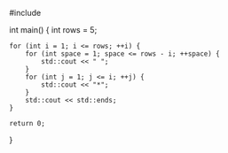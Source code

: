 #include <iostream>

int main() {
    int rows = 5;

    for (int i = 1; i <= rows; ++i) {
        for (int space = 1; space <= rows - i; ++space) {
            std::cout << " ";
        }
        for (int j = 1; j <= i; ++j) {
            std::cout << "*";
        }
        std::cout << std::ends;
    }

    return 0;
}
